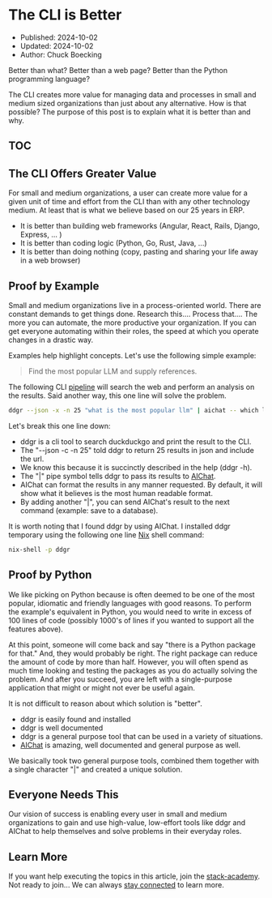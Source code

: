 # The CLI is Better

- Published: 2024-10-02
- Updated: 2024-10-02
- Author: Chuck Boecking

Better than what? Better than a web page? Better than the Python programming language?

The CLI creates more value for managing data and processes in small and medium sized organizations than just about any alternative. How is that possible? The purpose of this post is to explain what it is better than and why.

## TOC

<!-- toc -->

## The CLI Offers Greater Value

For small and medium organizations, a user can create more value for a given unit of time and effort from the CLI than with any other technology medium. At least that is what we believe based on our 25 years in ERP.

- It is better than building web frameworks (Angular, React, Rails, Django, Express, ... )
- It is better than coding logic (Python, Go, Rust, Java, ...)
- It is better than doing nothing (copy, pasting and sharing your life away in a web browser)

## Proof by Example

Small and medium organizations live in a process-oriented world. There are constant demands to get things done. Research this.... Process that.... The more you can automate, the more productive your organization. If you can get everyone automating within their roles, the speed at which you operate changes in a drastic way.

Examples help highlight concepts. Let's use the following simple example:

> Find the most popular LLM and supply references.

The following CLI [pipeline](./terminology.md#data-pipeline) will search the web and perform an analysis on the results. Said another way, this one line will solve the problem.

```bash
ddgr --json -x -n 25 "what is the most popular llm" | aichat -- which llm is most discussed
```

Let's break this one line down:

- ddgr is a cli tool to search duckduckgo and print the result to the CLI.
- The "--json -c -n 25" told ddgr to return 25 results in json and include the url.
- We know this because it is succinctly described in the help (ddgr -h).
- The "|" pipe symbol tells ddgr to pass its results to [AIChat](./tool-aichat.md).
- AIChat can format the results in any manner requested. By default, it will show what it believes is the most human readable format.
- By adding another "|", you can send AIChat's result to the next command (example: save to a database).

It is worth noting that I found ddgr by using AIChat. I installed ddgr temporary using the following one line [Nix](./tool-linux.md#nix) shell command:

```bash
nix-shell -p ddgr
```

## Proof by Python

We like picking on Python because is often deemed to be one of the most popular, idiomatic and friendly languages with good reasons. To perform the example's equivalent in Python, you would need to write in excess of 100 lines of code (possibly 1000's of lines if you wanted to support all the features above).

At this point, someone will come back and say "there is a Python package for that." And, they would probably be right. The right package can reduce the amount of code by more than half. However, you will often spend as much time looking and testing the packages as you do actually solving the problem. And after you succeed, you are left with a single-purpose application that might or might not ever be useful again.

It is not difficult to reason about which solution is "better".

- ddgr is easily found and installed
- ddgr is well documented
- ddgr is a general purpose tool that can be used in a variety of situations.
- [AIChat](./tool-aichat.md) is amazing, well documented and general purpose as well.

We basically took two general purpose tools, combined them together with a single character "|" and created a unique solution.

## Everyone Needs This

Our vision of success is enabling every user in small and medium organizations to gain and use high-value, low-effort tools like ddgr and AIChat to help themselves and solve problems in their everyday roles.

## Learn More

If you want help executing the topics in this article, join the [stack-academy](./stack-academy.md). Not ready to join... We can always [stay connected](../learn-more.html) to learn more.
